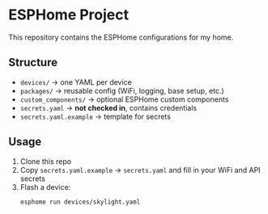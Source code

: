 # ESPHome Project #

This repository contains the ESPHome configurations for my home.

## Structure
- `devices/` → one YAML per device
- `packages/` → reusable config (WiFi, logging, base setup, etc.)
- `custom_components/` → optional ESPHome custom components
- `secrets.yaml` → **not checked in**, contains credentials
- `secrets.yaml.example` → template for secrets

## Usage
1. Clone this repo
2. Copy `secrets.yaml.example` → `secrets.yaml` and fill in your WiFi and API secrets
3. Flash a device:
   ```bash
   esphome run devices/skylight.yaml
